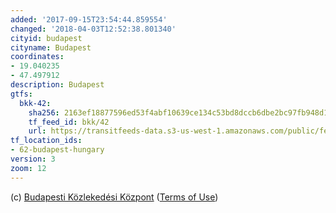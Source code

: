 ```yaml
---
added: '2017-09-15T23:54:44.859554'
changed: '2018-04-03T12:52:38.801340'
cityid: budapest
cityname: Budapest
coordinates:
- 19.040235
- 47.497912
description: Budapest
gtfs:
  bkk-42:
    sha256: 2163ef18877596ed53f4abf10639ce134c53bd8dccb6dbe2bc97fb948d1fa5a6
    tf_feed_id: bkk/42
    url: https://transitfeeds-data.s3-us-west-1.amazonaws.com/public/feeds/bkk/42/20180401/gtfs.zip
tf_location_ids:
- 62-budapest-hungary
version: 3
zoom: 12
---
```


(c) [Budapesti Közlekedési Központ](http://www.bkk.hu/en/)
([Terms of Use](http://www.bkk.hu/en/legal-notice/))
